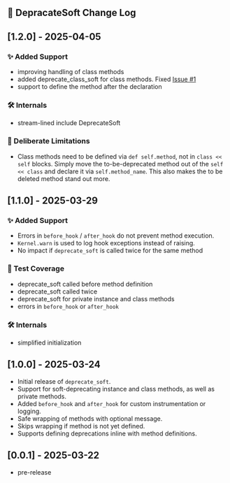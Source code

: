
## 📝 DepracateSoft Change Log

## [1.2.0] - 2025-04-05
### ✨ Added Support
 - improving handling of class methods
 - added deprecate_class_soft for class methods. Fixed [Issue #1](https://github.com/tilo/deprecate_soft/issues/1)
 - support to define the method after the declaration
### 🛠️ Internals
 - stream-lined include DeprecateSoft
### 📐 Deliberate Limitations
 - Class methods need to be defined via `def self.method`, not in `class << self` blocks.
   Simply move the to-be-deprecated method out of the `self << class` and declare it via `self.method_name`.
   This also makes the to be deleted method stand out more.

## [1.1.0] - 2025-03-29
### ✨ Added Support
 - Errors in `before_hook` / `after_hook` do not prevent method execution.
 - `Kernel.warn` is used to log hook exceptions instead of raising.
 - No impact if `deprecate_soft` is called twice for the same method
### 🧪 Test Coverage
 - deprecate_soft called before method definition
 - deprecate_soft called twice
 - deprecate_soft for private instance and class methods
 - errors in `before_hook` or `after_hook` 
### 🛠️ Internals
 -  simplified initialization

## [1.0.0] - 2025-03-24
- Initial release of `deprecate_soft`.
- Support for soft-deprecating instance and class methods, as well as private methods.
- Added `before_hook` and `after_hook` for custom instrumentation or logging.
- Safe wrapping of methods with optional message.
- Skips wrapping if method is not yet defined.
- Supports defining deprecations inline with method definitions.

## [0.0.1] - 2025-03-22
 - pre-release
